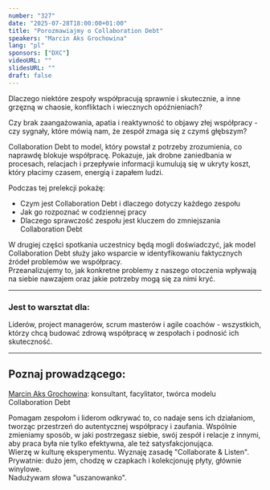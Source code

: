 ```yaml
---
number: "327"
date: "2025-07-28T18:00:00+01:00"
title: "Porozmawiajmy o Collaboration Debt"
speakers: "Marcin Aks Grochowina"
lang: "pl"
sponsors: ["DXC"]
videoURL: ""
slidesURL: ""
draft: false
---
```


Dlaczego niektóre zespoły współpracują sprawnie i skutecznie, a inne grzęzną w chaosie, konfliktach i wiecznych opóźnieniach?

Czy brak zaangażowania, apatia i reaktywność to objawy złej współpracy - czy sygnały, które mówią nam, że zespół zmaga się z czymś głębszym?

Collaboration Debt to model, który powstał z potrzeby zrozumienia, co naprawdę blokuje współpracę. Pokazuje, jak drobne zaniedbania w procesach, relacjach i przepływie informacji kumulują się w ukryty koszt, który płacimy czasem, energią i zapałem ludzi.

Podczas tej prelekcji pokażę:

* Czym jest Collaboration Debt i dlaczego dotyczy każdego zespołu
* Jak go rozpoznać w codziennej pracy
* Dlaczego sprawczość zespołu jest kluczem do zmniejszania Collaboration Debt

W drugiej części spotkania uczestnicy będą mogli doświadczyć, jak model Collaboration Debt służy jako wsparcie w identyfikowaniu faktycznych źródeł problemów we współpracy.  
Przeanalizujemy to, jak konkretne problemy z naszego otoczenia wpływają na siebie nawzajem oraz jakie potrzeby mogą się za nimi kryć.

***
### Jest to warsztat dla:  
Liderów, project managerów, scrum masterów i agile coachów - wszystkich, którzy chcą budować zdrową współpracę w zespołach i podnosić ich skuteczność.
***

## Poznaj prowadzącego:
<a href="https://a83.pl/" target="_blank">Marcin Aks Grochowina</a>:
konsultant, facylitator, twórca modelu Collaboration Debt

Pomagam zespołom i liderom odkrywać to, co nadaje sens ich działaniom, tworząc przestrzeń do autentycznej współpracy i zaufania. Wspólnie zmieniamy sposób, w jaki postrzegasz siebie, swój zespół i relacje z innymi, aby praca była nie tylko efektywna, ale też satysfakcjonująca.  
Wierzę w kulturę eksperymentu. Wyznaję zasadę "Collaborate & Listen".  
Prywatnie: dużo jem, chodzę w czapkach i kolekcjonuję płyty, głównie winylowe.  
Nadużywam słowa "uszanowanko".
